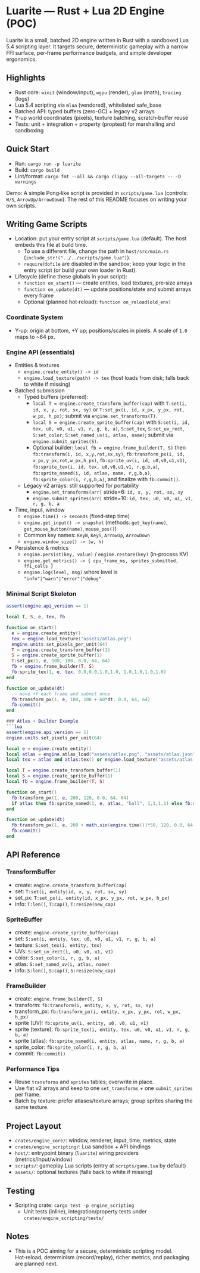 # Luarite — Rust + Lua 2D Engine (POC)

Luarite is a small, batched 2D engine written in Rust with a sandboxed Lua 5.4 scripting layer. It targets secure, deterministic gameplay with a narrow FFI surface, per‑frame performance budgets, and simple developer ergonomics.

## Highlights
- Rust core: `winit` (window/input), `wgpu` (render), `glam` (math), `tracing` (logs)
- Lua 5.4 scripting via `mlua` (vendored), whitelisted safe_base
- Batched API: typed buffers (zero-GC) + legacy v2 arrays
- Y‑up world coordinates (pixels), texture batching, scratch‑buffer reuse
- Tests: unit + integration + property (proptest) for marshalling and sandboxing

## Quick Start
- Run: `cargo run -p luarite`
- Build: `cargo build`
- Lint/format: `cargo fmt --all && cargo clippy --all-targets -- -D warnings`

Demo: A simple Pong‑like script is provided in `scripts/game.lua` (controls: `W/S`, `ArrowUp/ArrowDown`). The rest of this README focuses on writing your own scripts.

## Writing Game Scripts
- Location: put your entry script at `scripts/game.lua` (default). The host embeds this file at build time.
  - To use a different file, change the path in `host/src/main.rs` (`include_str!("../../scripts/game.lua")`).
  - `require`/`dofile` are disabled in the sandbox; keep your logic in the entry script (or build your own loader in Rust).
- Lifecycle (define these globals in your script):
  - `function on_start()` — create entities, load textures, pre‑size arrays
  - `function on_update(dt)` — update positions/state and submit arrays every frame
  - Optional (planned hot‑reload): `function on_reload(old_env)`

### Coordinate System
- Y‑up: origin at bottom, +Y up; positions/scales in pixels. A scale of `1.0` maps to ~64 px.

### Engine API (essentials)
- Entities & textures
  - `engine.create_entity() -> id`
  - `engine.load_texture(path) -> tex` (host loads from disk; falls back to white if missing)
- Batched submission
  - Typed buffers (preferred):
    - `local T = engine.create_transform_buffer(cap)` with `T:set(i, id, x, y, rot, sx, sy)` or `T:set_px(i, id, x_px, y_px, rot, w_px, h_px)`; submit via `engine.set_transforms(T)`.
    - `local S = engine.create_sprite_buffer(cap)` with `S:set(i, id, tex, u0, v0, u1, v1, r, g, b, a)`, `S:set_tex`, `S:set_uv_rect`, `S:set_color`, `S:set_named_uv(i, atlas, name)`; submit via `engine.submit_sprites(S)`.
    - Optional builder: `local fb = engine.frame_builder(T, S)` then `fb:transform(i, id, x,y,rot,sx,sy)`, `fb:transform_px(i, id, x_px,y_px,rot,w_px,h_px)`, `fb:sprite_uv(i, id, u0,v0,u1,v1)`, `fb:sprite_tex(i, id, tex, u0,v0,u1,v1, r,g,b,a)`, `fb:sprite_named(i, id, atlas, name, r,g,b,a)`, `fb:sprite_color(i, r,g,b,a)`, and finalize with `fb:commit()`.
  - Legacy v2 arrays: still supported for portability
    - `engine.set_transforms(arr)` stride=6: `id, x, y, rot, sx, sy`
    - `engine.submit_sprites(arr)` stride=10: `id, tex, u0, v0, u1, v1, r, g, b, a`
- Time, input, window
  - `engine.time() -> seconds` (fixed‑step time)
  - `engine.get_input() -> snapshot` (methods: `get_key(name)`, `get_mouse_button(name)`, `mouse_pos()`)
  - Common key names: `KeyW`, `KeyS`, `ArrowUp`, `ArrowDown`
  - `engine.window_size() -> (w, h)`
- Persistence & metrics
  - `engine.persist(key, value)` / `engine.restore(key)` (in‑process KV)
  - `engine.get_metrics() -> { cpu_frame_ms, sprites_submitted, ffi_calls }`
  - `engine.log(level, msg)` where level is `"info"|"warn"|"error"|"debug"`

### Minimal Script Skeleton
```lua
assert(engine.api_version == 1)

local T, S, e, tex, fb

function on_start()
  e = engine.create_entity()
  tex = engine.load_texture("assets/atlas.png")
  engine.units.set_pixels_per_unit(64)
  T = engine.create_transform_buffer(1)
  S = engine.create_sprite_buffer(1)
  T:set_px(1, e, 100, 100, 0.0, 64, 64)
  fb = engine.frame_builder(T, S)
  fb:sprite_tex(1, e, tex, 0.0,0.0,1.0,1.0, 1.0,1.0,1.0,1.0)
end

function on_update(dt)
  -- move +Y each frame and submit once
  fb:transform_px(1, e, 100, 100 + 60*dt, 0.0, 64, 64)
  fb:commit()
end

### Atlas + Builder Example
```lua
assert(engine.api_version == 1)
engine.units.set_pixels_per_unit(64)

local e = engine.create_entity()
local atlas = engine.atlas_load("assets/atlas.png", "assets/atlas.json")
local tex = atlas and atlas:tex() or engine.load_texture("assets/atlas.png")

local T = engine.create_transform_buffer(1)
local S = engine.create_sprite_buffer(1)
local fb = engine.frame_builder(T, S)

function on_start()
  fb:transform_px(1, e, 200, 120, 0.0, 64, 64)
  if atlas then fb:sprite_named(1, e, atlas, "ball", 1,1,1,1) else fb:sprite_tex(1, e, tex, 0,0,1,1, 1,1,1,1) end
end

function on_update(dt)
  fb:transform_px(1, e, 200 + math.sin(engine.time())*50, 120, 0.0, 64, 64)
  fb:commit()
end
```

## API Reference

### TransformBuffer
- create: `engine.create_transform_buffer(cap)`
- set: `T:set(i, entity|id, x, y, rot, sx, sy)`
- set_px: `T:set_px(i, entity|id, x_px, y_px, rot, w_px, h_px)`
- info: `T:len()`, `T:cap()`, `T:resize(new_cap)`

### SpriteBuffer
- create: `engine.create_sprite_buffer(cap)`
- set: `S:set(i, entity, tex, u0, v0, u1, v1, r, g, b, a)`
- texture: `S:set_tex(i, entity, tex)`
- UVs: `S:set_uv_rect(i, u0, v0, u1, v1)`
- color: `S:set_color(i, r, g, b, a)`
- atlas: `S:set_named_uv(i, atlas, name)`
- info: `S:len()`, `S:cap()`, `S:resize(new_cap)`

### FrameBuilder
- create: `engine.frame_builder(T, S)`
- transform: `fb:transform(i, entity, x, y, rot, sx, sy)`
- transform_px: `fb:transform_px(i, entity, x_px, y_px, rot, w_px, h_px)`
- sprite (UV): `fb:sprite_uv(i, entity, u0, v0, u1, v1)`
- sprite (texture): `fb:sprite_tex(i, entity, tex, u0, v0, u1, v1, r, g, b, a)`
- sprite (atlas): `fb:sprite_named(i, entity, atlas, name, r, g, b, a)`
- sprite_color: `fb:sprite_color(i, r, g, b, a)`
- commit: `fb:commit()`

### Performance Tips
- Reuse `transforms` and `sprites` tables; overwrite in place.
- Use flat v2 arrays and keep to one `set_transforms` + one `submit_sprites` per frame.
- Batch by texture: prefer atlases/texture arrays; group sprites sharing the same texture.

## Project Layout
- `crates/engine_core/`: window, renderer, input, time, metrics, state
- `crates/engine_scripting/`: Lua sandbox + API bindings
- `host/`: entrypoint binary (`luarite`) wiring providers (metrics/input/window)
- `scripts/`: gameplay Lua scripts (entry at `scripts/game.lua` by default)
- `assets/`: optional textures (falls back to white if missing)

## Testing
- Scripting crate: `cargo test -p engine_scripting`
  - Unit tests (inline), integration/property tests under `crates/engine_scripting/tests/`

## Notes
- This is a POC aiming for a secure, deterministic scripting model. Hot‑reload, determinism (record/replay), richer metrics, and packaging are planned next.
